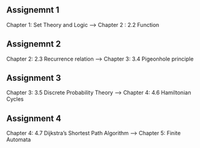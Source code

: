 ## Assignemnt 1
Chapter 1: Set Theory and Logic --> Chapter 2 : 2.2 Function
## Assignemnt 2
Chapter 2: 2.3 Recurrence relation --> Chapter 3: 3.4 Pigeonhole principle
## Assignment 3
Chapter 3: 3.5 Discrete Probability Theory --> Chapter 4: 4.6 Hamiltonian Cycles
## Assignment 4
Chapter 4: 4.7 Dijkstra’s Shortest Path Algorithm --> Chapter 5: Finite Automata
